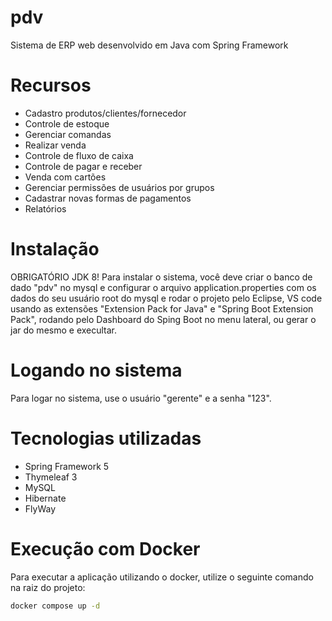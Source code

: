 # pdv
Sistema de ERP web desenvolvido em Java com Spring Framework 

# Recursos
- Cadastro produtos/clientes/fornecedor
- Controle de estoque
- Gerenciar comandas
- Realizar venda
- Controle de fluxo de caixa
- Controle de pagar e receber
- Venda com cartões
- Gerenciar permissões de usuários por grupos
- Cadastrar novas formas de pagamentos
- Relatórios

# Instalação
OBRIGATÓRIO JDK 8!
Para instalar o sistema, você deve criar o banco de dado "pdv" no mysql e configurar o arquivo application.properties
com os dados do seu usuário root do mysql e rodar o projeto pelo Eclipse, VS code usando as extensões "Extension Pack for Java" e "Spring Boot Extension Pack", rodando pelo Dashboard do Sping Boot no menu lateral, ou gerar o jar do mesmo e execultar.

# Logando no sistema
Para logar no sistema, use o usuário "gerente" e a senha "123".

# Tecnologias utilizadas
- Spring Framework 5
- Thymeleaf 3
- MySQL
- Hibernate
- FlyWay

# Execução com Docker
Para executar a aplicação utilizando o docker, utilize o seguinte comando na raiz do projeto:
```sh
docker compose up -d
```

